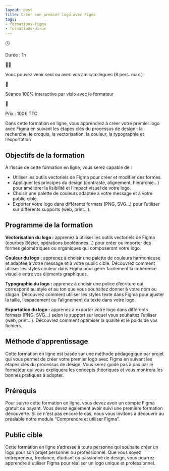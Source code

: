 ```yaml
---
layout: post
title: Créer son premier logo avec Figma
tags:
- formations-figma
- formations-ui-ux
---
```


🕒

Durée : 1h

👨‍🎓

Vous pouvez venir seul ou avec vos amis/collègues (8 pers. max.)

👋

Séance 100% interactive par visio avec le formateur

🛒

Prix : 100€ TTC

Dans cette formation en ligne, vous apprendrez à créer votre premier logo avec Figma en suivant les étapes clés du processus de design : la recherche, le croquis, la vectorisation, la couleur, la typographie et l’exportation

## Objectifs de la formation

À l’issue de cette formation en ligne, vous serez capable de :

- Utiliser les outils vectoriels de Figma pour créer et modifier des formes.
- Appliquer les principes du design (contraste, alignement, hiérarchie…) pour améliorer la lisibilité et l’impact visuel de votre logo.
- Choisir une palette de couleurs adaptée à votre message et à votre public cible.
- Exporter votre logo dans différents formats (PNG, SVG…) pour l’utiliser sur différents supports (web, print…).

## Programme de la formation

**Vectorisation du logo :** apprenez à utiliser les outils vectoriels de Figma (courbes Bézier, opérations booléennes…) pour créer ou importer des formes géométriques ou organiques qui composeront votre logo.

**Couleur du logo :** apprenez à choisir une palette de couleurs harmonieuse et adaptée à votre message et à votre public cible. Découvrez comment utiliser les styles couleur dans Figma pour gérer facilement la cohérence visuelle entre vos éléments graphiques.

**Typographie du logo :** apprenez à choisir une police d’écriture qui correspond au style et au ton que vous souhaitez donner à votre nom ou slogan. Découvrez comment utiliser les styles texte dans Figma pour ajuster la taille, l’espacement ou l’alignement du texte dans votre logo.

**Exportation du logo :** apprenez à exporter votre logo dans différents formats (PNG, SVG…) selon le support sur lequel vous souhaitez l’utiliser (web, print…). Découvrez comment optimiser la qualité et le poids de vos fichiers.

## Méthode d’apprentissage

Cette formation en ligne est basée sur une méthode pédagogique par projet qui vous permet de créer votre premier logo avec Figma en suivant les étapes clés du processus de design. Vous serez guidé pas à pas par le formateur qui vous expliquera les concepts théoriques et vous montrera les bonnes pratiques à adopter.

## Prérequis

Pour suivre cette formation en ligne, vous devez avoir un compte Figma gratuit ou payant. Vous devez également avoir suivi une première formation découverte. Si ce n'est pas encore le cas, nous vous invitons à découvrir au préalable notre module “Comprendre et utiliser Figma”.

## Public cible

Cette formation en ligne s’adresse à toute personne qui souhaite créer un logo pour son projet personnel ou professionnel. Que vous soyez entrepreneur, freelance, étudiant ou passionné de design, vous pourrez apprendre à utiliser Figma pour réaliser un logo unique et professionnel.

